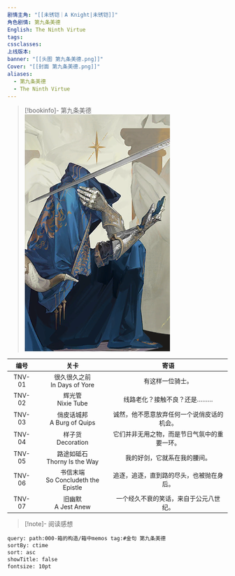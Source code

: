 ```yaml
---
剧情主角: "[[未锈铠｜A Knight|未锈铠]]"
角色剧情: 第九条美德
English: The Ninth Virtue
tags: 
cssclasses: 
上线版本: 
banner: "[[头图 第九条美德.png]]"
Cover: "[[封面 第九条美德.png]]"
aliases:
  - 第九条美德
  - The Ninth Virtue
---
```

> [!bookinfo]- 第九条美德
> ![封面 第九条美德](assets/未锈铠·第九条美德.assets/封面%20第九条美德.png)
> 
|  编号  |                  关卡                  |                     寄语                     |
| :----: | :------------------------------------: | :------------------------------------------: |
| TNV-01 |    很久很久之前<br/>In Days of Yore    |               有这样一位骑士。               |
| TNV-02 |         辉光管<br/>Nixie Tube          |         线路老化？接触不良？还是………          |
| TNV-03 |    俏皮话城邦<br />A Burg of Quips     |  诚然，他不愿意放弃任何一个说俏皮话的机会。  |
| TNV-04 |         样子货<br/>Decoration          | 它们并非无用之物，而是节日气氛中的重要一环。 |
| TNV-05 |    路途如砥石<br/>Thorny Is the Way    |         我的好剑，它就系在我的腰间。         |
| TNV-06 | 书信末端<br/>So Concludeth the Epistle |   追逐，追逐，直到路的尽头，也被抛在身后。   |
| TNV-07 |         旧幽默<br/>A Jest Anew         |    一个经久不衰的笑话，来自于公元八世纪。    |

> [!note]- 阅读感想

~~~~note-gallery
query: path:000-箱的构造/箱中memos tag:#金句 第九条美德
sortBy: ctime
sort: asc
showTitle: false
fontsize: 10pt
~~~~